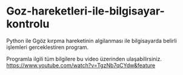 # Goz-hareketleri-ile-bilgisayar-kontrolu
Python ile Ggöz kırpma hareketinin algilanması ile bilgisayarda belirli işlemleri gerceklestiren program.

Programla ilgili tüm bilgilere bu video üzerinden ulaşabilirsiniz. 
https://www.youtube.com/watch?v=TgzNb7qCYdw&feature
